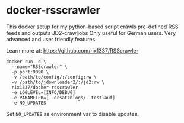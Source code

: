 # docker-rsscrawler
This docker setup for my python-based script crawls pre-defined RSS feeds and outputs JD2-crawljobs
Only useful for German users. Very advanced and user friendly features.

Learn more at:
https://github.com/rix1337/RSScrawler

```
docker run -d \
  --name="RSScrawler" \
  -p port:9090 \
  -v /path/to/config/:/config:rw \
  -v /path/to/jdownloader2/:/jd2:rw \
  rix1337/docker-rsscrawler
  -e LOGLEVEL=[INFO/DEBUG]
  -e PARAMETER=[--ersatzblogs/--testlauf]
  -e NO_UPDATES
  ```
Set ```NO_UPDATES``` as environment var to disable updates.
